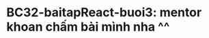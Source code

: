 # BC32-baitapReact-buoi3:     mentor khoan chấm bài mình nha ^^                                                                                                                                           

